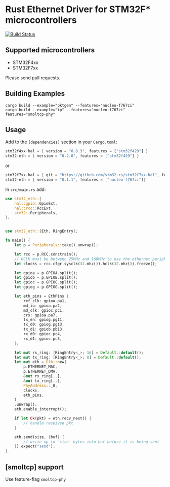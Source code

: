 # Rust Ethernet Driver for STM32F* microcontrollers

[![Build Status](https://travis-ci.org/stm32-rs/stm32-eth.svg?branch=master)](https://travis-ci.org/stm32-rs/stm32-eth)

## Supported microcontrollers

* STM32F4xx
* STM32F7xx

Please send pull requests.

## Building Examples
```
cargo build --example="pktgen" --features="nucleo-f767zi"
cargo build --example="ip" --features="nucleo-f767zi" --features="smoltcp-phy"
```

## Usage

Add to the `[dependencies]` section in your `Cargo.toml`:
```rust
stm32f4xx-hal = { version = "0.8.3", features = ["stm32f429"] }
stm32-eth = { version = "0.2.0", features = ["stm32f429"] }
```
or
```rust
stm32f7xx-hal = { git = "https://github.com/stm32-rs/stm32f7xx-hal", features = ["stm32f767"] }
stm32-eth = { version = "0.1.1", features = ["nucleo-f767zi"]}
```

In `src/main.rs` add:
```rust
use stm32_eth::{
    hal::gpio::GpioExt,
    hal::rcc::RccExt,
    stm32::Peripherals,
};


use stm32_eth::{Eth, RingEntry};

fn main() {
    let p = Peripherals::take().unwrap();

    let rcc = p.RCC.constrain();
    // HCLK must be between 25MHz and 168MHz to use the ethernet peripheral
    let clocks = rcc.cfgr.sysclk(32.mhz()).hclk(32.mhz()).freeze();

    let gpioa = p.GPIOA.split();
    let gpiob = p.GPIOB.split();
    let gpioc = p.GPIOC.split();
    let gpiog = p.GPIOG.split();

    let eth_pins = EthPins {
        ref_clk: gpioa.pa1,
        md_io: gpioa.pa2,
        md_clk: gpioc.pc1,
        crs: gpioa.pa7,
        tx_en: gpiog.pg11,
        tx_d0: gpiog.pg13,
        tx_d1: gpiob.pb13,
        rx_d0: gpioc.pc4,
        rx_d1: gpioc.pc5,
    };

    let mut rx_ring: [RingEntry<_>; 16] = Default::default();
    let mut tx_ring: [RingEntry<_>; 8] = Default::default();
    let mut eth = Eth::new(
        p.ETHERNET_MAC,
        p.ETHERNET_DMA,
        &mut rx_ring[..],
        &mut tx_ring[..],
        PhyAddress::_0,
        clocks,
        eth_pins,
    )
    .unwrap();
    eth.enable_interrupt();

    if let Ok(pkt) = eth.recv_next() {
        // handle received pkt
    }

    eth.send(size, |buf| {
        // write up to `size` bytes into buf before it is being sent
    }).expect("send");
}
```

## [smoltcp] support

Use feature-flag `smoltcp-phy`
